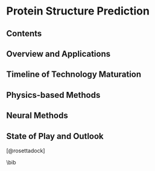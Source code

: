 # Protein Structure Prediction

## Contents


## Overview and Applications
## Timeline of Technology Maturation
## Physics-based Methods
## Neural Methods
## State of Play and Outlook

[@rosettadock]

\bib
